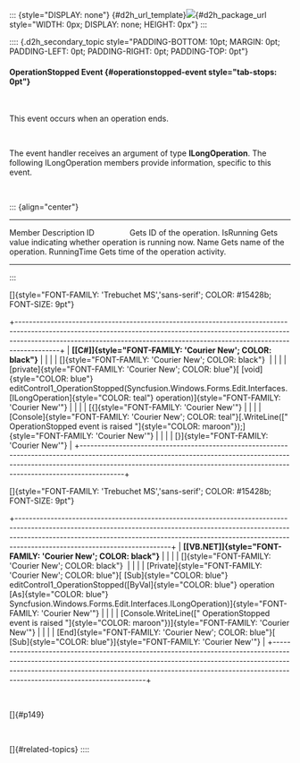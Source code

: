 ::: {style="DISPLAY: none"}
[](ms-xhelp:///?Id=d2h_url_template){#d2h_url_template}![](!package_url!){#d2h_package_url style="WIDTH: 0px; DISPLAY: none; HEIGHT: 0px"}
:::

:::: {.d2h_secondary_topic style="PADDING-BOTTOM: 10pt; MARGIN: 0pt; PADDING-LEFT: 0pt; PADDING-RIGHT: 0pt; PADDING-TOP: 0pt"}
#### OperationStopped Event {#operationstopped-event style="tab-stops: 0pt"}

 

This event occurs when an operation ends.

 

The event handler receives an argument of type **ILongOperation**. The following ILongOperation members provide information, specific to this event.

 

::: {align="center"}
  ------------------- ---------------------------------------------------------
  Member              Description
  ID                  Gets ID of the operation.
  IsRunning           Gets value indicating whether operation is running now.
  Name                Gets name of the operation.
  RunningTime         Gets time of the operation activity.
  ------------------- ---------------------------------------------------------
:::

[]{style="FONT-FAMILY: 'Trebuchet MS','sans-serif'; COLOR: #15428b; FONT-SIZE: 9pt"} 

+------------------------------------------------------------------------------------------------------------------------------------------------------------------------------------------------------------------------------------------------------+
| **[\[C#\]]{style="FONT-FAMILY: 'Courier New'; COLOR: black"}**                                                                                                                                                                                       |
|                                                                                                                                                                                                                                                      |
| []{style="FONT-FAMILY: 'Courier New'; COLOR: black"}                                                                                                                                                                                                 |
|                                                                                                                                                                                                                                                      |
| [private]{style="FONT-FAMILY: 'Courier New'; COLOR: blue"}[ [void]{style="COLOR: blue"} editControl1_OperationStopped(Syncfusion.Windows.Forms.Edit.Interfaces.[ILongOperation]{style="COLOR: teal"} operation)]{style="FONT-FAMILY: 'Courier New'"} |
|                                                                                                                                                                                                                                                      |
| [{]{style="FONT-FAMILY: 'Courier New'"}                                                                                                                                                                                                              |
|                                                                                                                                                                                                                                                      |
| [Console]{style="FONT-FAMILY: 'Courier New'; COLOR: teal"}[.WriteLine([\" OperationStopped event is raised \"]{style="COLOR: maroon"});]{style="FONT-FAMILY: 'Courier New'"}                                                                         |
|                                                                                                                                                                                                                                                      |
| [}]{style="FONT-FAMILY: 'Courier New'"}                                                                                                                                                                                                              |
+------------------------------------------------------------------------------------------------------------------------------------------------------------------------------------------------------------------------------------------------------+

[]{style="FONT-FAMILY: 'Trebuchet MS','sans-serif'; COLOR: #15428b; FONT-SIZE: 9pt"} 

+-------------------------------------------------------------------------------------------------------------------------------------------------------------------------------------------------------------------------------------------------------------------------------------+
| **[\[VB.NET\]]{style="FONT-FAMILY: 'Courier New'; COLOR: black"}**                                                                                                                                                                                                                  |
|                                                                                                                                                                                                                                                                                     |
| []{style="FONT-FAMILY: 'Courier New'; COLOR: black"}                                                                                                                                                                                                                                |
|                                                                                                                                                                                                                                                                                     |
| [Private]{style="FONT-FAMILY: 'Courier New'; COLOR: blue"}[ [Sub]{style="COLOR: blue"} editControl1_OperationStopped([ByVal]{style="COLOR: blue"} operation [As]{style="COLOR: blue"} Syncfusion.Windows.Forms.Edit.Interfaces.ILongOperation)]{style="FONT-FAMILY: 'Courier New'"} |
|                                                                                                                                                                                                                                                                                     |
| [Console.WriteLine([\" OperationStopped event is raised \"]{style="COLOR: maroon"})]{style="FONT-FAMILY: 'Courier New'"}                                                                                                                                                            |
|                                                                                                                                                                                                                                                                                     |
| [End]{style="FONT-FAMILY: 'Courier New'; COLOR: blue"}[ [Sub]{style="COLOR: blue"}]{style="FONT-FAMILY: 'Courier New'"}                                                                                                                                                             |
+-------------------------------------------------------------------------------------------------------------------------------------------------------------------------------------------------------------------------------------------------------------------------------------+

 

[]{#p149} 

 

[]{#related-topics}
::::
